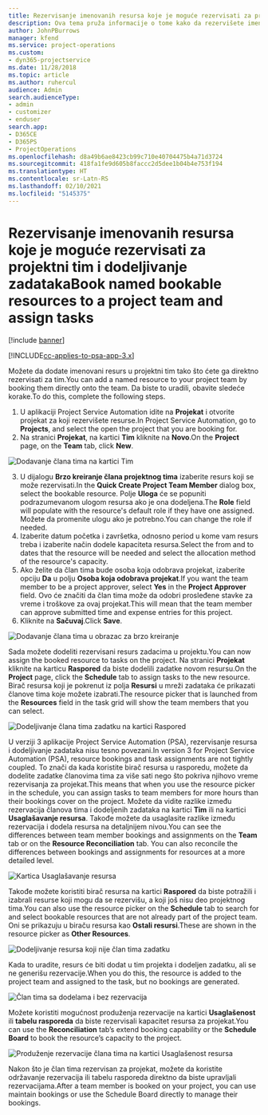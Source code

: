 ```yaml
---
title: Rezervisanje imenovanih resursa koje je moguće rezervisati za projektni tim i dodeljivanje zadataka
description: Ova tema pruža informacije o tome kako da rezervišete imenovane resurse za projektne timove i dodeljujete ih zadacima.
author: JohnPBurrows
manager: kfend
ms.service: project-operations
ms.custom:
- dyn365-projectservice
ms.date: 11/28/2018
ms.topic: article
ms.author: ruhercul
audience: Admin
search.audienceType:
- admin
- customizer
- enduser
search.app:
- D365CE
- D365PS
- ProjectOperations
ms.openlocfilehash: d8a49b6ae8423cb99c710e40704475b4a71d3724
ms.sourcegitcommit: 418fa1fe9d605b8faccc2d5dee1b04b4e753f194
ms.translationtype: HT
ms.contentlocale: sr-Latn-RS
ms.lasthandoff: 02/10/2021
ms.locfileid: "5145375"
---
```

# <a name="book-named-bookable-resources-to-a-project-team-and-assign-tasks"></a><span data-ttu-id="d4866-103">Rezervisanje imenovanih resursa koje je moguće rezervisati za projektni tim i dodeljivanje zadataka</span><span class="sxs-lookup"><span data-stu-id="d4866-103">Book named bookable resources to a project team and assign tasks</span></span> 

[!include [banner](../includes/psa-now-project-operations.md)]

[!INCLUDE[cc-applies-to-psa-app-3.x](../includes/cc-applies-to-psa-app-3x.md)]

<span data-ttu-id="d4866-104">Možete da dodate imenovani resurs u projektni tim tako što ćete ga direktno rezervisati za tim.</span><span class="sxs-lookup"><span data-stu-id="d4866-104">You can  add a named resource to your project team by booking them directly onto the team.</span></span> <span data-ttu-id="d4866-105">Da biste to uradili, obavite sledeće korake.</span><span class="sxs-lookup"><span data-stu-id="d4866-105">To do this, complete the following steps.</span></span>

1. <span data-ttu-id="d4866-106">U aplikaciji Project Service Automation idite na **Projekat** i otvorite projekat za koji rezervišete resurse.</span><span class="sxs-lookup"><span data-stu-id="d4866-106">In  Project Service Automation, go to **Projects**, and select the open the project that you are booking for.</span></span>
2. <span data-ttu-id="d4866-107">Na stranici **Projekat**, na kartici **Tim** kliknite na **Novo**.</span><span class="sxs-lookup"><span data-stu-id="d4866-107">On the **Project** page, on the **Team** tab, click **New**.</span></span> 

![Dodavanje člana tima na kartici Tim](media/RM-how-to-1.png)

3. <span data-ttu-id="d4866-109">U dijalogu **Brzo kreiranje člana projektnog tima** izaberite resurs koji se može rezervisati.</span><span class="sxs-lookup"><span data-stu-id="d4866-109">In the **Quick Create Project Team Member** dialog box, select the bookable resource.</span></span> <span data-ttu-id="d4866-110">Polje **Uloga** će se popuniti podrazumevanom ulogom resursa ako je ona dodeljena.</span><span class="sxs-lookup"><span data-stu-id="d4866-110">The **Role** field will populate with the resource's default role if they have one assigned.</span></span> <span data-ttu-id="d4866-111">Možete da promenite ulogu ako je potrebno.</span><span class="sxs-lookup"><span data-stu-id="d4866-111">You can change the role if needed.</span></span> 
4. <span data-ttu-id="d4866-112">Izaberite datum početka i završetka, odnosno period u kome vam resurs treba i izaberite način dodele kapaciteta resursa.</span><span class="sxs-lookup"><span data-stu-id="d4866-112">Select the from and to dates that the resource will be needed and select the allocation method of the resource's capacity.</span></span> 
5. <span data-ttu-id="d4866-113">Ako želite da član tima bude osoba koja odobrava projekat, izaberite opciju **Da** u polju **Osoba koja odobrava projekat**.</span><span class="sxs-lookup"><span data-stu-id="d4866-113">If you want the team member to be a project approver, select **Yes** in the **Project Approver** field.</span></span> <span data-ttu-id="d4866-114">Ovo će značiti da član tima može da odobri prosleđene stavke za vreme i troškove za ovaj projekat.</span><span class="sxs-lookup"><span data-stu-id="d4866-114">This will mean that the team member can approve submitted time and expense entries for this project.</span></span> 
6. <span data-ttu-id="d4866-115">Kliknite na **Sačuvaj**.</span><span class="sxs-lookup"><span data-stu-id="d4866-115">Click **Save**.</span></span>

![Dodavanje člana tima u obrazac za brzo kreiranje](media/RM-how-to-2.png)


<span data-ttu-id="d4866-117">Sada možete dodeliti rezervisani resurs zadacima u projektu.</span><span class="sxs-lookup"><span data-stu-id="d4866-117">You can now assign the booked resource to tasks on the project.</span></span> <span data-ttu-id="d4866-118">Na stranici **Projekat** kliknite na karticu **Raspored** da biste dodelili zadatke novom resursu.</span><span class="sxs-lookup"><span data-stu-id="d4866-118">On the **Project** page, click the **Schedule** tab to assign tasks to the new resource.</span></span> <span data-ttu-id="d4866-119">Birač resursa koji je pokrenut iz polja **Resursi** u mreži zadataka će prikazati članove tima koje možete izabrati.</span><span class="sxs-lookup"><span data-stu-id="d4866-119">The resource picker that is launched from the **Resources** field in the task grid will show the team members that you can select.</span></span>

![Dodeljivanje člana tima zadatku na kartici Raspored](media/RM-how-to-3.png)

<span data-ttu-id="d4866-121">U verziji 3 aplikacije Project Service Automation (PSA), rezervisanje resursa i dodeljivanje zadataka nisu tesno povezani.</span><span class="sxs-lookup"><span data-stu-id="d4866-121">In version 3 for Project Service Automation (PSA), resource bookings and task assignments are not tightly coupled.</span></span> <span data-ttu-id="d4866-122">To znači da kada koristite birač resursa u rasporedu, možete da dodelite zadatke članovima tima za više sati nego što pokriva njihovo vreme rezervisanja za projekat.</span><span class="sxs-lookup"><span data-stu-id="d4866-122">This means that when you use the resource picker in the schedule, you can assign tasks to team members for more hours than their bookings cover on the project.</span></span>
<span data-ttu-id="d4866-123">Možete da vidite razlike između rezervacija članova tima i dodeljenih zadataka na kartici **Tim** ili na kartici **Usaglašavanje resursa**. Takođe možete da usaglasite razlike između rezervacija i dodela resursa na detaljnijem nivou.</span><span class="sxs-lookup"><span data-stu-id="d4866-123">You can see the differences between team member bookings and assignments on the **Team** tab or on the **Resource Reconciliation** tab. You can also reconcile the differences between bookings and assignments for resources at a more detailed level.</span></span>

![Kartica Usaglašavanje resursa](media/RM-how-to-4.png)

<span data-ttu-id="d4866-125">Takođe možete koristiti birač resursa na kartici **Raspored** da biste potražili i izabrali resurse koji mogu da se rezervišu, a koji još nisu deo projektnog tima.</span><span class="sxs-lookup"><span data-stu-id="d4866-125">You can also use the resource picker on the **Schedule** tab to search for and select bookable resources that are not already part of the project team.</span></span> <span data-ttu-id="d4866-126">Oni se prikazuju u biraču resursa kao **Ostali resursi**.</span><span class="sxs-lookup"><span data-stu-id="d4866-126">These are shown in the resource picker as **Other Resources**.</span></span>

![Dodeljivanje resursa koji nije član tima zadatku](media/RM-how-to-5.png)

<span data-ttu-id="d4866-128">Kada to uradite, resurs će biti dodat u tim projekta i dodeljen zadatku, ali se ne generišu rezervacije.</span><span class="sxs-lookup"><span data-stu-id="d4866-128">When you do this, the resource is added to the project team and assigned to the task, but no bookings are generated.</span></span>

![Član tima sa dodelama i bez rezervacija](media/RM-how-to-6.png)

<span data-ttu-id="d4866-130">Možete koristiti mogućnost produženja rezervacije na kartici **Usaglašenost** ili **tabelu rasporeda** da biste rezervisali kapacitet resursa za projekat.</span><span class="sxs-lookup"><span data-stu-id="d4866-130">You can use the **Reconciliation** tab’s extend booking capability or the **Schedule Board** to book the resource’s capacity to the project.</span></span>

![Produženje rezervacije člana tima na kartici Usaglašenost resursa](media/RM-how-to-7.png)

<span data-ttu-id="d4866-132">Nakon što je član tima rezervisan za projekat, možete da koristite održavanje rezervacija ili tabelu rasporeda direktno da biste upravljali rezervacijama.</span><span class="sxs-lookup"><span data-stu-id="d4866-132">After a team member is booked on your project, you can use maintain bookings or use the Schedule Board directly to manage their bookings.</span></span>
